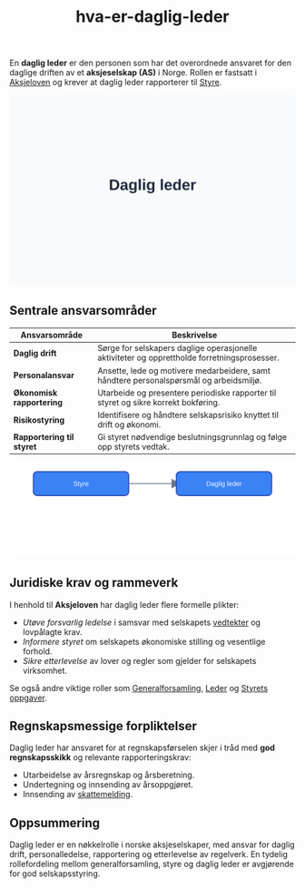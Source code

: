 ﻿---
title: "hva-er-daglig-leder"
meta_title: "hva-er-daglig-leder"
meta_description: 'En **daglig leder** er den personen som har det overordnede ansvaret for den daglige driften av et **aksjeselskap (AS)** i Norge. Rollen er fastsatt i [Aksjelov...'
slug: hva-er-daglig-leder
type: blog
layout: pages/single
---

En **daglig leder** er den personen som har det overordnede ansvaret for den daglige driften av et **aksjeselskap (AS)** i Norge. Rollen er fastsatt i [Aksjeloven](/blogs/regnskap/hva-er-aksjeloven "Hva er Aksjeloven? Regler for Aksjeselskaper i Norge") og krever at daglig leder rapporterer til [Styre](/blogs/regnskap/hva-er-styre "Hva er et Styre?").

![Illustrasjon av rollen Daglig leder](hva-er-daglig-leder-image.svg)

## Sentrale ansvarsområder

| Ansvarsområde               | Beskrivelse                                                                                  |
|-----------------------------|----------------------------------------------------------------------------------------------|
| **Daglig drift**            | Sørge for selskapers daglige operasjonelle aktiviteter og opprettholde forretningsprosesser. |
| **Personalansvar**          | Ansette, lede og motivere medarbeidere, samt håndtere personalspørsmål og arbeidsmiljø.       |
| **Økonomisk rapportering**  | Utarbeide og presentere periodiske rapporter til styret og sikre korrekt bokføring.           |
| **Risikostyring**           | Identifisere og håndtere selskapsrisiko knyttet til drift og økonomi.                        |
| **Rapportering til styret** | Gi styret nødvendige beslutningsgrunnlag og følge opp styrets vedtak.                        |

![Styringsstruktur mellom styre og daglig leder](styringsstruktur-daglig-leder.svg)

## Juridiske krav og rammeverk

I henhold til **Aksjeloven** har daglig leder flere formelle plikter:

* *Utøve forsvarlig ledelse* i samsvar med selskapets [vedtekter](/blogs/regnskap/vedtekter "Vedtekter: Definisjon, Krav og Betydning i Norsk Regnskap") og lovpålagte krav.
* *Informere styret* om selskapets økonomiske stilling og vesentlige forhold.
* *Sikre etterlevelse* av lover og regler som gjelder for selskapets virksomhet.

Se også andre viktige roller som [Generalforsamling](/blogs/regnskap/hva-er-generalforsamling "Hva er Generalforsamling? Roller og Ansvar"), [Leder](/blogs/regnskap/leder "Leder: Roller og Ansvar i Norske Selskaper") og [Styrets oppgaver](/blogs/regnskap/hva-er-styre "Hva er et Styre?").

## Regnskapsmessige forpliktelser

Daglig leder har ansvaret for at regnskapsførselen skjer i tråd med **god regnskapsskikk** og relevante rapporteringskrav:

* Utarbeidelse av årsregnskap og årsberetning.
* Undertegning og innsending av årsoppgjøret.
* Innsending av [skattemelding](/blogs/regnskap/skattemelding "Skattemelding").

## Oppsummering

Daglig leder er en nøkkelrolle i norske aksjeselskaper, med ansvar for daglig drift, personalledelse, rapportering og etterlevelse av regelverk. En tydelig rollefordeling mellom generalforsamling, styre og daglig leder er avgjørende for god selskapsstyring.








